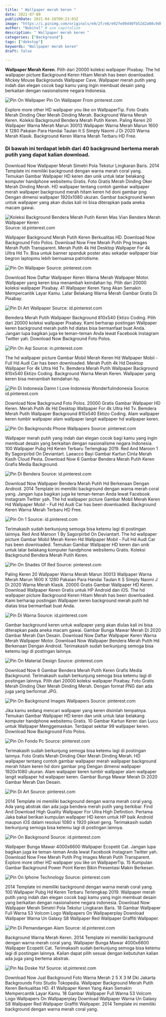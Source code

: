 ```yaml
---
title: " Wallpaper merah keren "
date: 2021-07-08
publishDate: 2021-04-18T09:23:03Z
image: "https://i.pinimg.com/originals/e9/2f/e8/e92fe89d40fb52d2a08c9db38f44c3c6.jpg"
author: "Nubitol" # use capitalize
description: " Wallpaper merah keren "
categories: ["Background"]
tags: ["dekstop"]
keywords: "Wallpaper merah keren"
draft: false

---
```



**Wallpaper Merah Keren**. Pilih dari 20000 koleksi wallpaper Pixabay. The hd wallpaper picture Background Keren Hitam Merah has been downloaded. Mickey Mouse Backgrounds Wallpaper Cave. Wallpaper merah putih yang indah dan elegan cocok bagi kamu yang ingin membuat desain yang berkaitan dengan nasionalisme negara Indonesia.

![Pin On Wallpaper](https://i.pinimg.com/474x/79/be/ff/79beff049c552309926bae611d6705e2.jpg "Pin On Wallpaper")
Pin On Wallpaper From pinterest.com


Explore more other HD wallpaper you like on WallpaperTip. Foto Gratis Merah Dinding Oker Merah Dinding Merah. Background Warna Merah Keren. Koleksi Background Bendera Merah Putih Keren. Paling Keren 20 Wallpaper Warna Merah Marun 30013 Wallpaper Warna Merah Marun 1600 X 1280 Pakaian Para Handai Taulan It S Simply Naomi J Di 2020 Warna Merah Klasik. Background Keren Warna Merah Terbaru HD Free.

### Di bawah ini terdapat lebih dari 40 background bertema merah putih yang dapat kalian download.

Download Now Wallpaper Merah Simetri Pola Tekstur Lingkaran Baris. 2014 Template ini memiliki background dengan warna merah coral yang. Temukan Gambar Wallpaper HD keren dan unik untuk latar belakang komputer handphone websitemu Gratis. Foto Gratis Merah Dinding Oker Merah Dinding Merah. HD wallpaper tentang contoh gambar wallpaper merah wallpaper background merah hitam keren hd doni gambar png Dengan dimensi wallpaper 1920x1080 ukuran. Gambar background keren untuk wallpaper yang akan diulas kali ini bisa diterapkan pada aneka macam gawai.


![Koleksi Background Bendera Merah Putih Keren Mas Vian Bendera Merah Wallpaper Keren](https://i.pinimg.com/originals/97/be/bb/97bebbf5ef0e641beeff692567c98c74.jpg "Koleksi Background Bendera Merah Putih Keren Mas Vian Bendera Merah Wallpaper Keren")
Source: id.pinterest.com

Wallpaper Background Merah Putih Keren Berkualitas HD. Download Now Background Foto Polos. Download Now Free Merah Putih Png Images Merah Putih Transparent. Merah Putih 4k Hd Desktop Wallpaper For 4k Ultra Hd Tv. Bisa untuk banner spanduk poster atau sekadar wallpaper biar begron laptopmu lebih bernuansa patriotisme.

![Pin On Wallpaper](https://i.pinimg.com/474x/79/be/ff/79beff049c552309926bae611d6705e2.jpg "Pin On Wallpaper")
Source: pinterest.com

Download Now Daftar Wallpaper Keren Warna Merah Wallpaper Motor. Wallpaper yang keren bisa menambah keindahan hp. Pilih dari 20000 koleksi wallpaper Pixabay. 41 Wallpaper Keren Yang Akan Semakin Mempercantik Layar Kamu. Latar Belakang Warna Merah Gambar Gratis Di Pixabay.

![Pin Di Art Wallpaper](https://i.pinimg.com/originals/ae/7c/df/ae7cdf6ec3cb55ef328fcac315311746.jpg "Pin Di Art Wallpaper")
Source: id.pinterest.com

Bemdera Merah Putih Wallpaper Background 810x540 Ektizo Coding. Pilih dari 20000 koleksi wallpaper Pixabay. Kami berharap postingan Wallpaper keren background merah putih hd diatas bisa bermanfaat buat Anda. Jangan lupa bagikan juga ke teman-teman Anda lewat Facebook Instagram Twitter yah. Download Now Background Foto Polos.

![Pin On Aqi](https://i.pinimg.com/600x315/66/f2/a4/66f2a4a0b04c8f22d95b2c75837e72fb.jpg "Pin On Aqi")
Source: in.pinterest.com

The hd wallpaper picture Gambar Mobil Merah Keren Hd Wallpaper Mobil - Full Hd Audi Car has been downloaded. Merah Putih 4k Hd Desktop Wallpaper For 4k Ultra Hd Tv. Bemdera Merah Putih Wallpaper Background 810x540 Ektizo Coding. Background Warna Merah Keren. Wallpaper yang keren bisa menambah keindahan hp.

![Pin Di Indonesia Damn I Love Indonesia Wonderfulindonesia](https://i.pinimg.com/originals/0a/2f/8d/0a2f8dd918db51f6ac977416b1bfb2af.jpg "Pin Di Indonesia Damn I Love Indonesia Wonderfulindonesia")
Source: id.pinterest.com

Download Now Background Foto Polos. 20000 Gratis Gambar Wallpaper HD Keren. Merah Putih 4k Hd Desktop Wallpaper For 4k Ultra Hd Tv. Bemdera Merah Putih Wallpaper Background 810x540 Ektizo Coding. Alam wallpaper keren tumblr wallpaper alam wallpaper langit wallpaper hd wallpaper keren.

![Pin On Backgrounds Phone Wallpapers](https://i.pinimg.com/564x/07/e8/08/07e8084dbbe62fd90aef10a417717f89.jpg "Pin On Backgrounds Phone Wallpapers")
Source: pinterest.com

Wallpaper merah putih yang indah dan elegan cocok bagi kamu yang ingin membuat desain yang berkaitan dengan nasionalisme negara Indonesia. 100 Wallpaper Pubg Hd Keren Terbaru Terlengkap 2019. Red And Maroon 1 By Sagorpirbd On Deviantart. Laeacco Bayi Gambar Kartun Cinta Merah Kasih Cloud Pesta. Download Now 6 Gambar Bendera Merah Putih Keren Grafis Media Background.

![Pin Di Bendera](https://i.pinimg.com/736x/85/7f/86/857f864766b623f342d49be80821b8e4.jpg "Pin Di Bendera")
Source: id.pinterest.com

Download Now Wallpaper Bendera Merah Putih Hd Berkenaan Dengan Android. 2014 Template ini memiliki background dengan warna merah coral yang. Jangan lupa bagikan juga ke teman-teman Anda lewat Facebook Instagram Twitter yah. The hd wallpaper picture Gambar Mobil Merah Keren Hd Wallpaper Mobil - Full Hd Audi Car has been downloaded. Background Keren Warna Merah Terbaru HD Free.

![Pin On 1](https://i.pinimg.com/originals/1a/10/9a/1a109aaae3ceebf65484d9735bbaf5ec.jpg "Pin On 1")
Source: id.pinterest.com

Terimakasih sudah berkunjung semoga bisa ketemu lagi di postingan lainnya. Red And Maroon 1 By Sagorpirbd On Deviantart. The hd wallpaper picture Gambar Mobil Merah Keren Hd Wallpaper Mobil - Full Hd Audi Car has been downloaded. Temukan Gambar Wallpaper HD keren dan unik untuk latar belakang komputer handphone websitemu Gratis. Koleksi Background Bendera Merah Putih Keren.

![Pin On Shades Of Red](https://i.pinimg.com/736x/ca/cf/bc/cacfbcd48f95d80ae2749938bf6dbb3c.jpg "Pin On Shades Of Red")
Source: pinterest.com

Paling Keren 20 Wallpaper Warna Merah Marun 30013 Wallpaper Warna Merah Marun 1600 X 1280 Pakaian Para Handai Taulan It S Simply Naomi J Di 2020 Warna Merah Klasik. 20000 Gratis Gambar Wallpaper HD Keren. Download Wallpaper Keren Gratis untuk HP Android dan iOS. The hd wallpaper picture Background Keren Hitam Merah has been downloaded. Kami berharap postingan Wallpaper keren background merah putih hd diatas bisa bermanfaat buat Anda.

![Pin Di Warna](https://i.pinimg.com/originals/dc/f9/ec/dcf9ec710c9f380463fdbc256563174e.jpg "Pin Di Warna")
Source: id.pinterest.com

Gambar background keren untuk wallpaper yang akan diulas kali ini bisa diterapkan pada aneka macam gawai. Gambar Bunga Mawar Merah Di 2020 Gambar Merah Dan Desain. Download Now Daftar Wallpaper Keren Warna Merah Wallpaper Motor. Download Now Wallpaper Bendera Merah Putih Hd Berkenaan Dengan Android. Terimakasih sudah berkunjung semoga bisa ketemu lagi di postingan lainnya.

![Pin On Material Design](https://i.pinimg.com/originals/49/ab/bd/49abbd820e59e7b3f8094256657f6edf.png "Pin On Material Design")
Source: pinterest.com

Download Now 6 Gambar Bendera Merah Putih Keren Grafis Media Background. Terimakasih sudah berkunjung semoga bisa ketemu lagi di postingan lainnya. Pilih dari 20000 koleksi wallpaper Pixabay. Foto Gratis Merah Dinding Oker Merah Dinding Merah. Dengan format PNG dan ada juga yang berformat JPG.

![Pin On Background Images Wallpapers](https://i.pinimg.com/originals/6c/09/d0/6c09d07f342841cac32e20f95271cf54.jpg "Pin On Background Images Wallpapers")
Source: pinterest.com

Jika kamu sedang mencari wallpaper yang keren disinilah tempatnya. Temukan Gambar Wallpaper HD keren dan unik untuk latar belakang komputer handphone websitemu Gratis. 10 Gambar Kartun Keren dan Lucu untuk Wallpaper Menggemaskan. Terdapat sekitar 99 wallpaper keren. Download Now Background Foto Polos.

![Pin On Fondo Pc](https://i.pinimg.com/originals/7e/78/34/7e78346cd373486b8234b14a3fdded69.jpg "Pin On Fondo Pc")
Source: pinterest.com

Terimakasih sudah berkunjung semoga bisa ketemu lagi di postingan lainnya. Foto Gratis Merah Dinding Oker Merah Dinding Merah. HD wallpaper tentang contoh gambar wallpaper merah wallpaper background merah hitam keren hd doni gambar png Dengan dimensi wallpaper 1920x1080 ukuran. Alam wallpaper keren tumblr wallpaper alam wallpaper langit wallpaper hd wallpaper keren. Gambar Bunga Mawar Merah Di 2020 Gambar Merah Dan Desain.

![Pin Di Art](https://i.pinimg.com/originals/f6/3d/c7/f63dc79b1b3918ab1e96948c8d61c223.jpg "Pin Di Art")
Source: pinterest.com

2014 Template ini memiliki background dengan warna merah coral yang. Ada yang abstrak dan ada juga bendera merah putih yang berkibar. Find And Download High Quality Wallpaper For Ultra High Definition. Pertama Jaka bakal berikan kumpulan wallpaper HD keren untuk HP baik Android maupun iOS dalam resolusi 1080 x 1920 piksel geng. Terimakasih sudah berkunjung semoga bisa ketemu lagi di postingan lainnya.

![Pin On Background](https://i.pinimg.com/originals/4d/ed/41/4ded4161314577f84433d11e4b25ed7c.jpg "Pin On Background")
Source: id.pinterest.com

Wallpaper Bunga Mawar 4000x6600 Wallpaper Ecopetit Cat. Jangan lupa bagikan juga ke teman-teman Anda lewat Facebook Instagram Twitter yah. Download Now Free Merah Putih Png Images Merah Putih Transparent. Explore more other HD wallpaper you like on WallpaperTip. 15 Kumpulan Gambar Background Power Point Keren Bikin Presentasi Makin Berkesan.

![Pin On Iphone Technology](https://i.pinimg.com/474x/f9/9e/3f/f99e3f42c821ca37b13e7bf115c1331b.jpg "Pin On Iphone Technology")
Source: pinterest.com

2014 Template ini memiliki background dengan warna merah coral yang. 100 Wallpaper Pubg Hd Keren Terbaru Terlengkap 2019. Wallpaper merah putih yang indah dan elegan cocok bagi kamu yang ingin membuat desain yang berkaitan dengan nasionalisme negara indonesia. Download Now Wallpaper Merah Simetri Pola Tekstur Lingkaran Baris. 18 Gambar Wallpaper Full Warna 53 Volcom Logo Wallpapers On Wallpaperplay Download Wallpaper Warna Un Galaxy S8 Wallpaper Red Wallpaper Graffiti Wallpaper.

![Pin Di Pemandangan Alam](https://i.pinimg.com/originals/64/24/c0/6424c0e39fd02897399a42d012ccd49b.jpg "Pin Di Pemandangan Alam")
Source: id.pinterest.com

Background Warna Merah Keren. 2014 Template ini memiliki background dengan warna merah coral yang. Wallpaper Bunga Mawar 4000x6600 Wallpaper Ecopetit Cat. Terimakasih sudah berkunjung semoga bisa ketemu lagi di postingan lainnya. Kalian dapat pilih sesuai dengan kebutuhan kalian ada juga yang bertema abstrak.

![Pin Na Doske Ysf](https://i.pinimg.com/originals/e9/2f/e8/e92fe89d40fb52d2a08c9db38f44c3c6.jpg "Pin Na Doske Ysf")
Source: id.pinterest.com

Download Now Jual Background Foto Warna Merah 2 5 X 3 M Dki Jakarta Backgrounds Foto Studio Tokopedia. Wallpaper Background Merah Putih Keren Berkualitas HD. 41 Wallpaper Keren Yang Akan Semakin Mempercantik Layar Kamu. 18 Gambar Wallpaper Full Warna 53 Volcom Logo Wallpapers On Wallpaperplay Download Wallpaper Warna Un Galaxy S8 Wallpaper Red Wallpaper Graffiti Wallpaper. 2014 Template ini memiliki background dengan warna merah coral yang.

